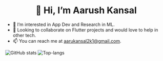 <center><h1>👋 Hi, I’m Aarush Kansal</h1></center>

- 👀 I’m interested in App Dev and Research in ML.
- 💞️ Looking to collaborate on Flutter projects and would love to help in other tech.
- 📫 You can reach me at aarukansal2k1@gmail.com.

<!--
 ##Programming Languages
 
-->

![GitHub stats](https://github-readme-stats.vercel.app/api?username=Aarush2k1&show_icons=true&theme=radical)
![Top-langs](https://github-readme-stats.vercel.app/api/top-langs/?username=Aarush2k1&layout=compact)
<!---
Aarush2k1/Aarush2k1 is a ✨ special ✨ repository because its `README.md` (this file) appears on your GitHub profile.
You can click the Preview link to take a look at your changes.
--->

